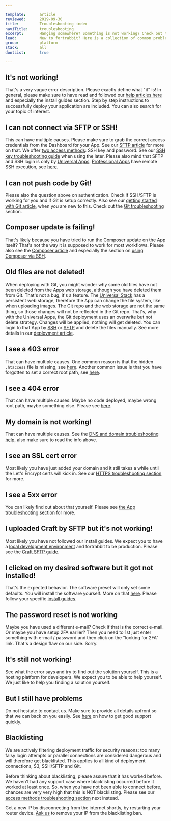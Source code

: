 ```yaml
---

template:      article
reviewed:      2019-09-30
title:         Troubleshooting index
naviTitle:     troubleshooting
excerpt:       Hanging somewhere? Something is not working? Check out the most common gotchas here.
lead:          New to fortrabbit? Here is a collection of common problems when getting started. 
group:         platform
stack:         all
dontList:      true

---
```



## It's not working!

That's a very vague error description. Please exactly define what "it" is! In general, please make sure to have read and followed our [help articles here](/) and especially the install guides section. Step by step instructions to successfully deploy your application are included. You can also search for your topic of interest.


## I can not connect via SFTP or SSH!

This can have multiple causes. Please make sure to grab the correct access credentials from the Dashboard for your App. See our [SFTP article](sftp-uni) for more on that. We offer [two access methods](/access-methods): SSH key and password. See our [SSH key troubleshooting guide](/ssh-keys) when using the later. Please also mind that SFTP and SSH login is only by [Universal Apps](/app-uni). [Professional Apps](/app-pro) have remote SSH execution, see [here](remote-ssh-execution-pro).


## I can not push code by Git!

Please also the question above on authentication. Check if SSH/SFTP is working for you and if Git is setup correctly. Also see our [getting started with Git article](/git), when you are new to this. Check out the [Git troubleshooting](/git-deployment#toc-troubleshooting) section.


## Composer update is failing!

That's likely because you have tried to run the Composer update on the App itself? That's not the way it is supposed to work for most workflows. Please also see the [Composer article](/composer) and especially the section on [using Composer via SSH](/composer#toc-composer-from-ssh).


## Old files are not deleted!

When deploying with Git, you might wonder why some old files have not been deleted from the Apps web storage, although you have deleted them from Git. That's not a bug, it's a feature. The [Universal Stack](/app-uni) has a persistent web storage, therefore the App can change the file system, like when uploading images. The Git repo and the web storage are not the same thing, so those changes will not be reflected in the Git repo. That's, why with the Universal Apps, the Git deployment uses an overwrite but not delete strategy. Changes will be applied, nothing will get deleted. You can login to that App by [SSH](/ssh-uni) or [SFTP](/sftp-uni) and delete the files manually. See more details in our [deployment article](deployment-methods-uni#toc-git-works-only-one-way).


## I see a 403 error

That can have multiple causes. One common reason is that the hidden `.htaccess` file is missing, see [here](/htaccess#toc-missing-htaccess). Another common issue is that you have forgotten to set a correct root path, see [here](https://help.fortrabbit.com/app#toc-root-path).


## I see a 404 error

That can have multiple causes: Maybe no code deployed, maybe wrong root path, maybe something else. Please see [here](app#toc-404-not-found).



## My domain is not working!

That can have multiple causes. See the [DNS and domain troubleshooting help](domains#toc-troubleshooting-dns), also make sure to read the info above.


## I see an SSL cert error

Most likely you have just added your domain and it still takes a while until the Let's Encrypt certs will kick in. See our [HTTPS troubleshooting section](https#toc-troubleshooting-tls) for more.


## I see a 5xx error

You can likely find out about that yourself. Please see [the App troubleshooting section](/app#toc-500-internal-server-error) for more.


## I uploaded Craft by SFTP but it's not working!

Most likely you have not followed our install guides. We expect you to have a [local development environment](/local-development) and fortrabbit to be production. Please see the [Craft SFTP guide](/craft-3-upload-sftp#toc-service-unavailable-error).


## I clicked on my desired software but it got not installed!

That's the expected behavior. The software preset will only set some defaults. You will install the software yourself. More on that [here](/app#toc-software-preset). Please follow your specific [install guides](/#install-guides).


## The password reset is not working

Maybe you have used a different e-mail? Check if that is the correct e-mail. Or maybe you have setup 2FA earlier? Then you need to 1st just enter something with e-mail / password and then click on the "looking for 2FA" link. That's a design flaw on our side. Sorry.


## It's still not working!

See what the error says and try to find out the solution yourself. This is a hosting platform for developers. We expect you to be able to help yourself. We just like to help you finding a solution yourself.


## But I still have problems

Do not hesitate to contact us. Make sure to provide all details upfront so that we can back on you easily. See [here](https://www.fortrabbit.com/support-policy#successful-support) on how to get good support quickly.


## Blacklisting

We are actively filtering deployment traffic for security reasons: too many falsy login attempts or parallel connections are considered dangerous and will therefore get blacklisted. This applies to all kind of deployment connections, S3, SSH/SFTP and Git.

Before thinking about blacklisting, please assure that it has worked before. We haven't had any support case where blacklisting occurred before it worked at least once. So, when you have not been able to connect before, chances are very very high that this is NOT blacklisting. Please see our [access methods troubleshooting section](/access-methods#toc-troubleshooting) next instead.

Get a new IP by disconnecting from the internet shortly, by restarting your router device. <a class="type-bold" href="#asd" onclick="Intercom('showNewMessage', 'I might have been blacklisted, my IP is: __.__.__.__. My App Name is _______. Its not the first time I am trying to connect, it has worked before.')">Ask us</a> to remove your IP from the blacklisting ban.